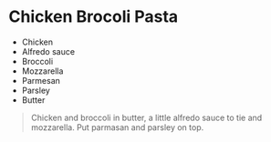 # Chicken Brocoli Pasta
- Chicken
- Alfredo sauce
- Broccoli
- Mozzarella
- Parmesan
- Parsley
- Butter

>Chicken and broccoli in butter, a little alfredo sauce to tie and mozzarella.
Put parmasan and parsley on top.
